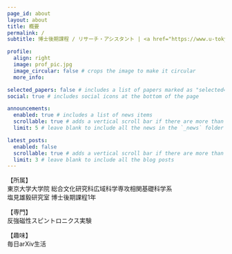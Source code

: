 ```yaml
---
page_id: about
layout: about
title: 概要
permalink: /
subtitle: 博士後期課程 / リサーチ・アシスタント | <a href="https://www.u-tokyo.ac.jp/ja/index.html">東京大学</a>

profile:
  align: right
  image: prof_pic.jpg
  image_circular: false # crops the image to make it circular
  more_info: 

selected_papers: false # includes a list of papers marked as "selected={true}"
social: true # includes social icons at the bottom of the page

announcements:
  enabled: true # includes a list of news items
  scrollable: true # adds a vertical scroll bar if there are more than 3 news items
  limit: 5 # leave blank to include all the news in the `_news` folder

latest_posts:
  enabled: false
  scrollable: true # adds a vertical scroll bar if there are more than 3 new posts items
  limit: 3 # leave blank to include all the blog posts
---
```


【所属】  
東京大学大学院 総合文化研究科広域科学専攻相関基礎科学系  
塩見雄毅研究室 博士後期課程1年

【専門】  
反強磁性スピントロニクス実験

【趣味】  
毎日arXiv生活
